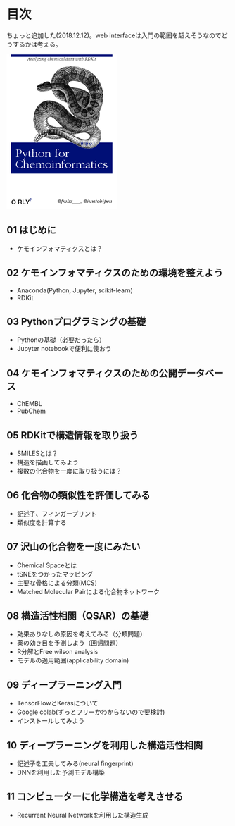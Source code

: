 # 目次
ちょっと追加した(2018.12.12)。web interfaceは入門の範囲を超えそうなのでどうするかは考える。

<img src="python_for_ci.png" width="250" />

## 01 はじめに
- ケモインフォマティクスとは？

## 02 ケモインフォマティクスのための環境を整えよう
- Anaconda(Python, Jupyter, scikit-learn)
- RDKit

## 03 Pythonプログラミングの基礎
- Pythonの基礎（必要だったら）
- Jupyter notebookで便利に使おう

## 04 ケモインフォマティクスのための公開データベース
- ChEMBL
- PubChem

## 05 RDKitで構造情報を取り扱う
- SMILESとは？
- 構造を描画してみよう
- 複数の化合物を一度に取り扱うには？

## 06 化合物の類似性を評価してみる
- 記述子、フィンガープリント
- 類似度を計算する

## 07 沢山の化合物を一度にみたい
- Chemical Spaceとは
- tSNEをつかったマッピング
- 主要な骨格による分類(MCS)
- Matched Molecular Pairによる化合物ネットワーク

## 08 構造活性相関（QSAR）の基礎
- 効果ありなしの原因を考えてみる（分類問題）
- 薬の効き目を予測しよう（回帰問題）
- R分解とFree wilson analysis
- モデルの適用範囲(applicability domain)

## 09 ディープラーニング入門
- TensorFlowとKerasについて
- Google colab(ずっとフリーかわからないので要検討)
- インストールしてみよう

## 10 ディープラーニングを利用した構造活性相関
- 記述子を工夫してみる(neural fingerprint)
- DNNを利用した予測モデル構築

## 11 コンピューターに化学構造を考えさせる
- Recurrent Neural Networkを利用した構造生成
